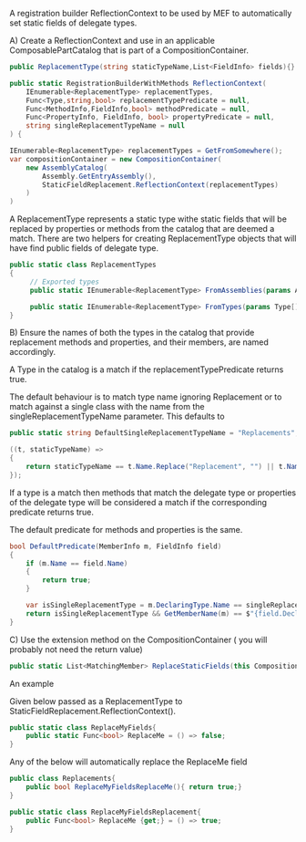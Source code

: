 A registration builder ReflectionContext to be used by MEF to automatically set static fields of delegate types.

A) Create a ReflectionContext and use in an applicable ComposablePartCatalog that is part of a CompositionContainer.

```c#
public ReplacementType(string staticTypeName,List<FieldInfo> fields){}

public static RegistrationBuilderWithMethods ReflectionContext(
    IEnumerable<ReplacementType> replacementTypes,
    Func<Type,string,bool> replacementTypePredicate = null,
    Func<MethodInfo,FieldInfo,bool> methodPredicate = null,
    Func<PropertyInfo, FieldInfo, bool> propertyPredicate = null,
    string singleReplacementTypeName = null
) {

IEnumerable<ReplacementType> replacementTypes = GetFromSomewhere();
var compositionContainer = new CompositionContainer(
    new AssemblyCatalog(
        Assembly.GetEntryAssembly(),
        StaticFieldReplacement.ReflectionContext(replacementTypes)
    )
)
```

A ReplacementType represents a static type withe static fields that will be replaced by properties or methods from the catalog that are deemed a match.
There are two helpers for creating ReplacementType objects that will have find public fields of delegate type.

```c#
public static class ReplacementTypes
{
     // Exported types
     public static IEnumerable<ReplacementType> FromAssemblies(params Assembly[] assemblies) { //... }

     public static IEnumerable<ReplacementType> FromTypes(params Type[] types) { //... }
}
```

B) Ensure the names of both the types in the catalog that provide replacement methods and properties, and their members, are named accordingly.

A Type in the catalog is a match if the replacementTypePredicate returns true.

The default behaviour is to match type name ignoring Replacement or to match against a single class with the name from the singleReplacementTypeName parameter.
This defaults to 
```c#
public static string DefaultSingleReplacementTypeName = "Replacements";
```

```c#
((t, staticTypeName) =>
{
    return staticTypeName == t.Name.Replace("Replacement", "") || t.Name == singleReplacementTypeName;
});
```

If a type is a match then methods that match the delegate type or properties of the delegate type will be considered a match if the corresponding predicate returns true.

The default predicate for methods and properties is the same.

```c#
bool DefaultPredicate(MemberInfo m, FieldInfo field)
{
    if (m.Name == field.Name)
    {
        return true;
    }

    var isSingleReplacementType = m.DeclaringType.Name == singleReplacementTypeName;
    return isSingleReplacementType && GetMemberName(m) == $"{field.DeclaringType.Name}{field.Name}";
}
```


C) Use the extension method on the CompositionContainer ( you will probably not need the return value)

```c#
public static List<MatchingMember> ReplaceStaticFields(this CompositionContainer compositionContainer)
```

An example

Given below passed as a ReplacementType to StaticFieldReplacement.ReflectionContext().
```C#
public static class ReplaceMyFields{
    public static Func<bool> ReplaceMe = () => false;
}

```

Any of the below will automatically replace the ReplaceMe field

```C#
public class Replacements{
    public bool ReplaceMyFieldsReplaceMe(){ return true;}
}

public static class ReplaceMyFieldsReplacement{
    public Func<bool> ReplaceMe {get;} = () => true;
}


```


